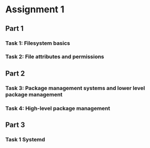 # Assignment 1
## Part 1
### Task 1: Filesystem basics
### Task 2: File attributes and permissions
## Part 2
### Task 3: Package management systems and lower level package management
### Task 4: High-level package management
## Part 3
### Task 1 Systemd
